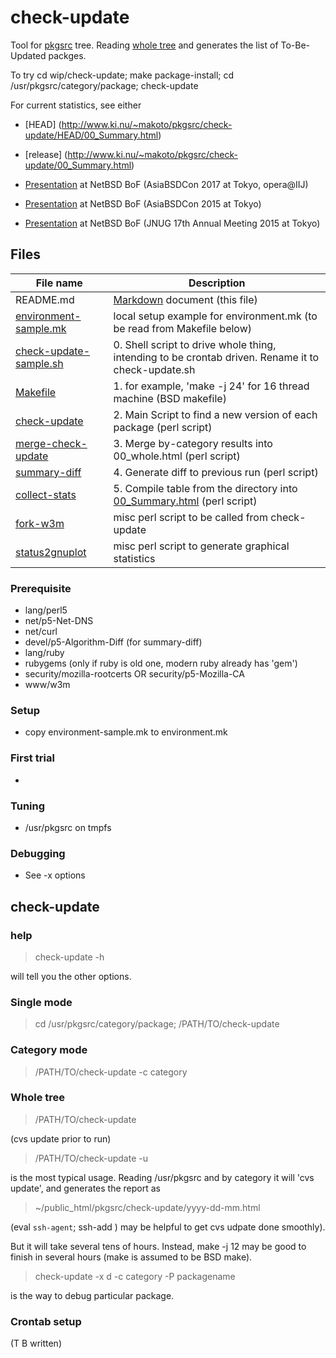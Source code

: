 # check-update

Tool for [pkgsrc](http://www.netbsd.org/docs/software/packages.html)
tree. Reading [whole tree](http://cvsweb.netbsd.org/bsdweb.cgi/pkgsrc/)
and generates the list of To-Be-Updated packges.

To try
	cd wip/check-update;
	make package-install;
	cd /usr/pkgsrc/category/package;
	check-update

For current statistics, see either

- [HEAD] (http://www.ki.nu/~makoto/pkgsrc/check-update/HEAD/00_Summary.html)
- [release] (http://www.ki.nu/~makoto/pkgsrc/check-update/00_Summary.html)


- [Presentation](http://www.ki.nu/~makoto/mef/20170310/)
at NetBSD BoF (AsiaBSDCon 2017 at Tokyo, opera@IIJ)

- [Presentation](http://www.ki.nu/~makoto/mef/20150313/)
at NetBSD BoF (AsiaBSDCon 2015 at Tokyo)

- [Presentation](http://www.ki.nu/~makoto/mef/20150711/)
at NetBSD BoF (JNUG 17th Annual Meeting 2015 at Tokyo)

## Files

File name  | Description
---------- | -------------
README.md	      |   [Markdown](https://help.github.com/articles/markdown-basics/) document  (this file)
[environment-sample.mk](environment-sample.mk) |  local setup example for environment.mk (to be read from Makefile below)
[check-update-sample.sh](check-update-sample.sh)| 0. Shell script to drive whole thing, intending to be crontab driven. Rename it to check-update.sh
[Makefile](Makefile)		         | 1. for example,  'make -j 24' for 16 thread machine (BSD makefile)
[check-update](check-update)             | 2. Main Script to find a new version of each package  (perl script) 
[merge-check-update](merge-check-update) | 3. Merge by-category results into 00_whole.html  (perl script) 
[summary-diff](summary-diff)             | 4. Generate diff to previous run (perl script)
[collect-stats](collect-stats)	         | 5. Compile table from the directory into [00_Summary.html](http://www.ki.nu/~makoto/pkgsrc/check-update/00_Summary.html)  (perl script) 
[fork-w3m](fork-w3m)                     | misc perl script to be called from check-update
[status2gnuplot](status2gnuplot)	 | misc perl script to generate graphical statistics
### Prerequisite
  - lang/perl5
  - net/p5-Net-DNS
  - net/curl
  - devel/p5-Algorithm-Diff (for summary-diff)
  - lang/ruby
  - rubygems (only if ruby is old one, modern ruby already has 'gem')
  - security/mozilla-rootcerts OR security/p5-Mozilla-CA
  - www/w3m
  
### Setup
  - copy environment-sample.mk to environment.mk

### First trial
  - 

### Tuning
  - /usr/pkgsrc on tmpfs

### Debugging
  - See -x options


## check-update
### help
>  check-update -h

will tell you the other options.

### Single mode

> cd /usr/pkgsrc/category/package; /PATH/TO/check-update

### Category mode

> /PATH/TO/check-update -c category

### Whole tree

> /PATH/TO/check-update

(cvs update prior to run)

> /PATH/TO/check-update -u

is the most typical usage. Reading /usr/pkgsrc and by category
it will 'cvs update', and generates the report as

>  ~/public_html/pkgsrc/check-update/yyyy-dd-mm.html

(eval `ssh-agent`; ssh-add ) may be helpful to get
cvs udpate done smoothly).

But it will take several tens of hours.
Instead, make -j 12 may be good to finish in several hours
(make is assumed to be BSD make).

>  check-update -x d -c category -P packagename

is the way to debug particular package.

### Crontab setup
(T B written)

